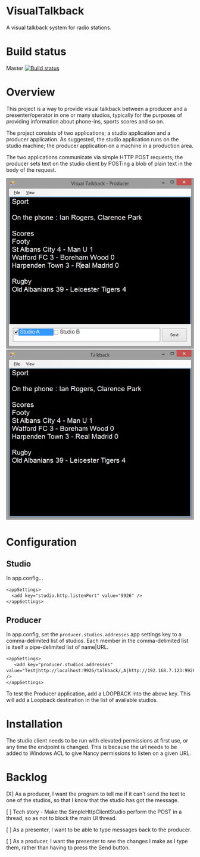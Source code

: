 # VisualTalkback
A visual talkback system for radio stations.

# Build status

Master [![Build status](https://ci.appveyor.com/api/projects/status/bk73lfoxbetb97p1/branch/master?svg=true)](https://ci.appveyor.com/project/jonesm13/visualtalkback/branch/master)

# Overview

This project is a way to provide visual talkback between a producer and a presenter/operator in one or many studios, typically for the purposes of providing information about phone-ins, sports scores and so on.

The project consists of two applications; a studio application and a producer application. As suggested, the studio application runs on the studio machine; the producer application on a machine in a production area.

The two applications communicate via simple HTTP POST requests; the producer sets text on the studio client by POSTing a blob of plain text in the body of the request.

![Producer client](/wiki/producer.png)
![Studio client](/wiki/studio.png)

# Configuration
## Studio

In app.config...

```
<appSettings>
  <add key="studio.http.listenPort" value="9926" /> 
</appSettings>
```

## Producer

In app.config, set the ```producer.studios.addresses``` app settings key to a comma-delimited list of studios. Each member in the comma-delimited list is itself a pipe-delimited list of name|URL.

```
<appSettings>
   <add key="producer.studios.addresses" value="Test|http://localhost:9926/talkback/,A|http://192.168.7.123:9926/talkback,B|http://192.168.7.124:9926/talkback" />
</appSettings>

```

To test the Producer application, add a LOOPBACK into the above key. This will add a Loopback destination in the list of available studios.

# Installation

The studio client needs to be run with elevated permissions at first use, or any time the endpoint is changed. This is because the url needs to be added to Windows ACL to give Nancy permissions to listen on a given URL.

# Backlog

[X] As a producer, I want the program to tell me if it can't send the text to one of the studios, so that I know that the studio has got the message.

[ ] Tech story - Make the SimpleHttpClientStudio perform the POST in a thread, so as not to block the main UI thread.

[ ] As a presenter, I want to be able to type messages back to the producer.

[ ] As a producer, I want the presenter to see the changes I make as I type them, rather than having to press the Send button.
